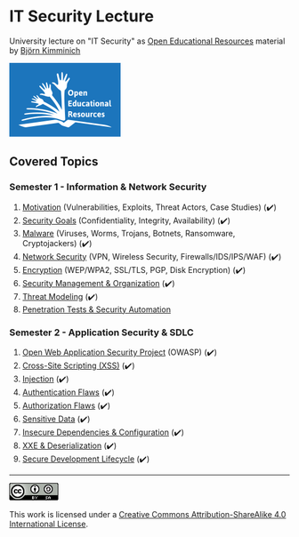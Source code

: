 # IT Security Lecture

University lecture on "IT Security" as
[Open Educational Resources](http://www.unesco.org/new/en/communication-and-information/access-to-knowledge/open-educational-resources/)
material by [Björn Kimminich](http://kimminich.de)

[![OER Global Logo, 2012 J. Mello, used under CC-BY 3.0 License](oer_logo.png)](http://www.unesco.org/new/en/communication-and-information/access-to-knowledge/open-educational-resources/ "OER Global Logo, 2012 J. Mello, used under CC-BY 3.0 License")

## Covered Topics

### Semester 1 - Information & Network Security

1. [Motivation](slides/01-01-motivation.md) (Vulnerabilities, Exploits, Threat Actors, Case Studies) (:heavy_check_mark:)
2. [Security Goals](slides/01-02-security_goals.md) (Confidentiality, Integrity, Availability) (:heavy_check_mark:)
3. [Malware](slides/01-03-malware.md) (Viruses, Worms, Trojans, Botnets, Ransomware, Cryptojackers) (:heavy_check_mark:)
4. [Network Security](slides/01-04-network_security.md) (VPN, Wireless Security, Firewalls/IDS/IPS/WAF) (:heavy_check_mark:)
5. [Encryption](slides/01-05-encryption.md) (WEP/WPA2, SSL/TLS, PGP, Disk Encryption) (:heavy_check_mark:)
6. [Security Management & Organization](slides/01-06-security_mgmt_and_org.md) (:heavy_check_mark:)
7. [Threat Modeling](slides/01-07-threat_modeling.md) (:heavy_check_mark:)
8. [Penetration Tests & Security Automation](slides/01-08-penetration_testing.md)

### Semester 2 - Application Security & SDLC

1. [Open Web Application Security Project](slides/02-01-owasp.md) (OWASP) (:heavy_check_mark:)
2. [Cross-Site Scripting (XSS)](slides/02-02-xss.md) (:heavy_check_mark:)
3. [Injection](slides/02-03-injection.md) (:heavy_check_mark:)
4. [Authentication Flaws](slides/02-04-authentication_flaws.md) (:heavy_check_mark:)
5. [Authorization Flaws](slides/02-05-authorization_flaws.md) (:heavy_check_mark:)
6. [Sensitive Data](slides/02-06-sensitive_data.md) (:heavy_check_mark:)
7. [Insecure Dependencies & Configuration](slides/02-07-insecure_dependencies_and_configuration.md) (:heavy_check_mark:)
8. [XXE & Deserialization](slides/02-08-xxe_and_deserialization.md) (:heavy_check_mark:)
9. [Secure Development Lifecycle](slides/02-09-sdlc.md) (:heavy_check_mark:)

----

[![CC BY SA 4.0](cc_by-sa_4.0.png)](https://creativecommons.org/licenses/by-sa/4.0/)

This work is licensed under a
[Creative Commons Attribution-ShareAlike 4.0 International License](https://creativecommons.org/licenses/by-sa/4.0/).